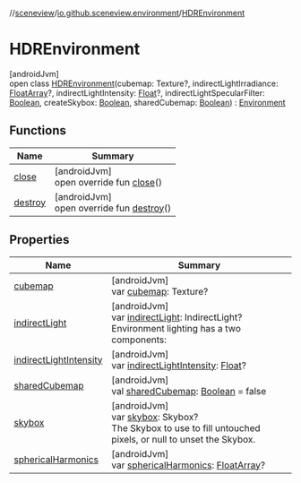 //[sceneview](../../../index.md)/[io.github.sceneview.environment](../index.md)/[HDREnvironment](index.md)

# HDREnvironment

[androidJvm]\
open class [HDREnvironment](index.md)(cubemap: Texture?, indirectLightIrradiance: [FloatArray](https://kotlinlang.org/api/latest/jvm/stdlib/kotlin/-float-array/index.html)?, indirectLightIntensity: [Float](https://kotlinlang.org/api/latest/jvm/stdlib/kotlin/-float/index.html)?, indirectLightSpecularFilter: [Boolean](https://kotlinlang.org/api/latest/jvm/stdlib/kotlin/-boolean/index.html), createSkybox: [Boolean](https://kotlinlang.org/api/latest/jvm/stdlib/kotlin/-boolean/index.html), sharedCubemap: [Boolean](https://kotlinlang.org/api/latest/jvm/stdlib/kotlin/-boolean/index.html)) : [Environment](../-environment/index.md)

## Functions

| Name | Summary |
|---|---|
| [close](../-environment/close.md) | [androidJvm]<br>open override fun [close](../-environment/close.md)() |
| [destroy](destroy.md) | [androidJvm]<br>open override fun [destroy](destroy.md)() |

## Properties

| Name | Summary |
|---|---|
| [cubemap](cubemap.md) | [androidJvm]<br>var [cubemap](cubemap.md): Texture? |
| [indirectLight](../-environment/indirect-light.md) | [androidJvm]<br>var [indirectLight](../-environment/indirect-light.md): IndirectLight?<br>Environment lighting has a two components: |
| [indirectLightIntensity](indirect-light-intensity.md) | [androidJvm]<br>var [indirectLightIntensity](indirect-light-intensity.md): [Float](https://kotlinlang.org/api/latest/jvm/stdlib/kotlin/-float/index.html)? |
| [sharedCubemap](shared-cubemap.md) | [androidJvm]<br>val [sharedCubemap](shared-cubemap.md): [Boolean](https://kotlinlang.org/api/latest/jvm/stdlib/kotlin/-boolean/index.html) = false |
| [skybox](../-environment/skybox.md) | [androidJvm]<br>var [skybox](../-environment/skybox.md): Skybox?<br>The Skybox to use to fill untouched pixels, or null to unset the Skybox. |
| [sphericalHarmonics](../-environment/spherical-harmonics.md) | [androidJvm]<br>var [sphericalHarmonics](../-environment/spherical-harmonics.md): [FloatArray](https://kotlinlang.org/api/latest/jvm/stdlib/kotlin/-float-array/index.html)? |
